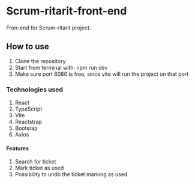 # Scrum-ritarit-front-end

Fron-end for Scrum-ritarit project.

## How to use

1. Clone the repository
2. Start from terminal with: npm run dev
3. Make sure port 8080 is free, since vite will run the project on that port

### Technologies used
1. React
2. TypeScript
3. Vite
4. Reactstrap
5. Bootsrap
6. Axios

#### Features
1. Search for ticket
2. Mark ticket as used
3. Possibility to undo the ticket marking as used



